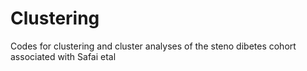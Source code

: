 # Clustering
Codes for clustering and cluster analyses of the steno dibetes cohort associated with Safai etal
